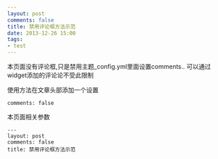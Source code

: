 ```yaml
---
layout: post
comments: false
title: 禁用评论框方法示范
date: 2013-12-26 15:00
tags:
- test
---
```


本页面没有评论框,只是禁用主题_config.yml里面设置comments..
可以通过widget添加的评论论不受此限制

使用方法在文章头部添加一个设置

    comments: false


本页面相关参数

```
---
layout: post
comments: false
title: 禁用评论框方法示范
```